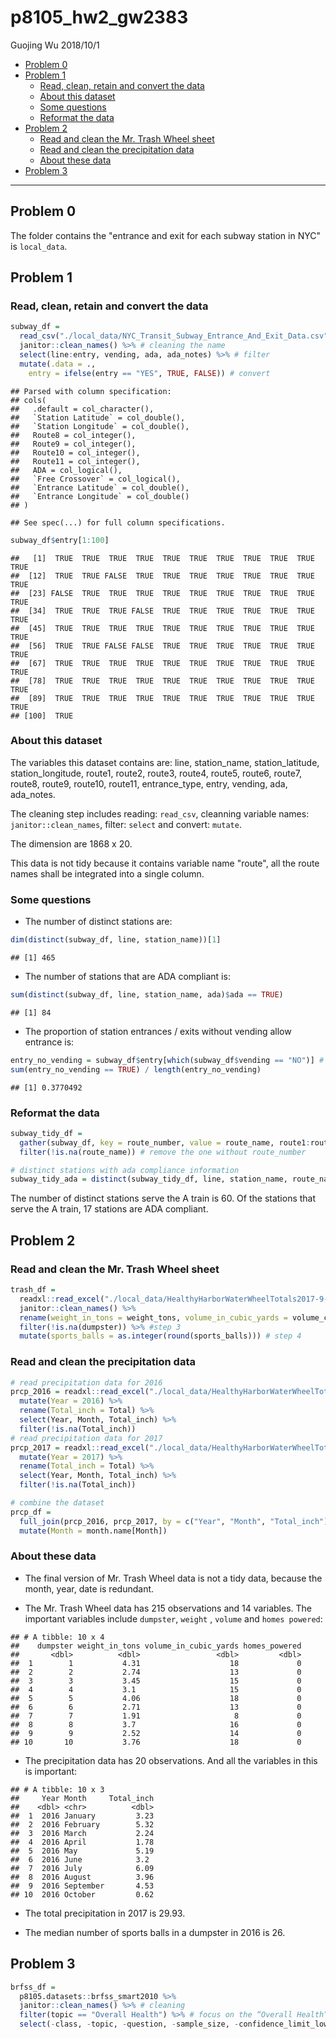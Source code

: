 p8105\_hw2\_gw2383
================
Guojing Wu
2018/10/1

-   [Problem 0](#problem-0)
-   [Problem 1](#problem-1)
    -   [Read, clean, retain and convert the data](#read-clean-retain-and-convert-the-data)
    -   [About this dataset](#about-this-dataset)
    -   [Some questions](#some-questions)
    -   [Reformat the data](#reformat-the-data)
-   [Problem 2](#problem-2)
    -   [Read and clean the Mr. Trash Wheel sheet](#read-and-clean-the-mr.-trash-wheel-sheet)
    -   [Read and clean the precipitation data](#read-and-clean-the-precipitation-data)
    -   [About these data](#about-these-data)
-   [Problem 3](#problem-3)

------------------------------------------------------------------------

Problem 0
---------

The folder contains the "entrance and exit for each subway station in NYC" is `local_data`.

Problem 1
---------

### Read, clean, retain and convert the data

``` r
subway_df = 
  read_csv("./local_data/NYC_Transit_Subway_Entrance_And_Exit_Data.csv") %>% # read data
  janitor::clean_names() %>% # cleaning the name
  select(line:entry, vending, ada, ada_notes) %>% # filter
  mutate(.data = .,
    entry = ifelse(entry == "YES", TRUE, FALSE)) # convert
```

    ## Parsed with column specification:
    ## cols(
    ##   .default = col_character(),
    ##   `Station Latitude` = col_double(),
    ##   `Station Longitude` = col_double(),
    ##   Route8 = col_integer(),
    ##   Route9 = col_integer(),
    ##   Route10 = col_integer(),
    ##   Route11 = col_integer(),
    ##   ADA = col_logical(),
    ##   `Free Crossover` = col_logical(),
    ##   `Entrance Latitude` = col_double(),
    ##   `Entrance Longitude` = col_double()
    ## )

    ## See spec(...) for full column specifications.

``` r
subway_df$entry[1:100]
```

    ##   [1]  TRUE  TRUE  TRUE  TRUE  TRUE  TRUE  TRUE  TRUE  TRUE  TRUE  TRUE
    ##  [12]  TRUE  TRUE FALSE  TRUE  TRUE  TRUE  TRUE  TRUE  TRUE  TRUE  TRUE
    ##  [23] FALSE  TRUE  TRUE  TRUE  TRUE  TRUE  TRUE  TRUE  TRUE  TRUE  TRUE
    ##  [34]  TRUE  TRUE  TRUE FALSE  TRUE  TRUE  TRUE  TRUE  TRUE  TRUE  TRUE
    ##  [45]  TRUE  TRUE  TRUE  TRUE  TRUE  TRUE  TRUE  TRUE  TRUE  TRUE  TRUE
    ##  [56]  TRUE  TRUE FALSE FALSE  TRUE  TRUE  TRUE  TRUE  TRUE  TRUE  TRUE
    ##  [67]  TRUE  TRUE  TRUE  TRUE  TRUE  TRUE  TRUE  TRUE  TRUE  TRUE  TRUE
    ##  [78]  TRUE  TRUE  TRUE  TRUE  TRUE  TRUE  TRUE  TRUE  TRUE  TRUE  TRUE
    ##  [89]  TRUE  TRUE  TRUE  TRUE  TRUE  TRUE  TRUE  TRUE  TRUE  TRUE  TRUE
    ## [100]  TRUE

### About this dataset

The variables this dataset contains are: line, station\_name, station\_latitude, station\_longitude, route1, route2, route3, route4, route5, route6, route7, route8, route9, route10, route11, entrance\_type, entry, vending, ada, ada\_notes.

The cleaning step includes reading: `read_csv`, cleanning variable names: `janitor::clean_names`, filter: `select` and convert: `mutate`.

The dimension are 1868 x 20.

This data is not tidy because it contains variable name "route", all the route names shall be integrated into a single column.

### Some questions

-   The number of distinct stations are:

``` r
dim(distinct(subway_df, line, station_name))[1]
```

    ## [1] 465

-   The number of stations that are ADA compliant is:

``` r
sum(distinct(subway_df, line, station_name, ada)$ada == TRUE)
```

    ## [1] 84

-   The proportion of station entrances / exits without vending allow entrance is:

``` r
entry_no_vending = subway_df$entry[which(subway_df$vending == "NO")] # station entrances / exits without vending
sum(entry_no_vending == TRUE) / length(entry_no_vending)
```

    ## [1] 0.3770492

### Reformat the data

``` r
subway_tidy_df = 
  gather(subway_df, key = route_number, value = route_name, route1:route11) %>% # gather route by route_number
  filter(!is.na(route_name)) # remove the one without route_number

# distinct stations with ada compliance information
subway_tidy_ada = distinct(subway_tidy_df, line, station_name, route_name, ada)
```

The number of distinct stations serve the A train is 60. Of the stations that serve the A train, 17 stations are ADA compliant.

Problem 2
---------

### Read and clean the Mr. Trash Wheel sheet

``` r
trash_df = 
  readxl::read_excel("./local_data/HealthyHarborWaterWheelTotals2017-9-26.xlsx", sheet = 1, range = "A2:N258") %>% # step 1
  janitor::clean_names() %>%
  rename(weight_in_tons = weight_tons, volume_in_cubic_yards = volume_cubic_yards) %>% # step 2
  filter(!is.na(dumpster)) %>% #step 3
  mutate(sports_balls = as.integer(round(sports_balls))) # step 4
```

### Read and clean the precipitation data

``` r
# read precipitation data for 2016
prcp_2016 = readxl::read_excel("./local_data/HealthyHarborWaterWheelTotals2017-9-26.xlsx", sheet = 4, range = "A2:B14") %>% 
  mutate(Year = 2016) %>% 
  rename(Total_inch = Total) %>% 
  select(Year, Month, Total_inch) %>% 
  filter(!is.na(Total_inch))
# read precipitation data for 2017
prcp_2017 = readxl::read_excel("./local_data/HealthyHarborWaterWheelTotals2017-9-26.xlsx", sheet = 3, range = "A2:B14") %>% 
  mutate(Year = 2017) %>% 
  rename(Total_inch = Total) %>% 
  select(Year, Month, Total_inch) %>% 
  filter(!is.na(Total_inch))

# combine the dataset
prcp_df = 
  full_join(prcp_2016, prcp_2017, by = c("Year", "Month", "Total_inch")) %>% 
  mutate(Month = month.name[Month])
```

### About these data

-   The final version of Mr. Trash Wheel data is not a tidy data, because the month, year, date is redundant.

-   The Mr. Trash Wheel data has 215 observations and 14 variables. The important variables include `dumpster`, `weight` , `volume` and `homes powered`:

<!-- -->

    ## # A tibble: 10 x 4
    ##    dumpster weight_in_tons volume_in_cubic_yards homes_powered
    ##       <dbl>          <dbl>                 <dbl>         <dbl>
    ##  1        1           4.31                    18             0
    ##  2        2           2.74                    13             0
    ##  3        3           3.45                    15             0
    ##  4        4           3.1                     15             0
    ##  5        5           4.06                    18             0
    ##  6        6           2.71                    13             0
    ##  7        7           1.91                     8             0
    ##  8        8           3.7                     16             0
    ##  9        9           2.52                    14             0
    ## 10       10           3.76                    18             0

-   The precipitation data has 20 observations. And all the variables in this is important:

<!-- -->

    ## # A tibble: 10 x 3
    ##     Year Month     Total_inch
    ##    <dbl> <chr>          <dbl>
    ##  1  2016 January         3.23
    ##  2  2016 February        5.32
    ##  3  2016 March           2.24
    ##  4  2016 April           1.78
    ##  5  2016 May             5.19
    ##  6  2016 June            3.2 
    ##  7  2016 July            6.09
    ##  8  2016 August          3.96
    ##  9  2016 September       4.53
    ## 10  2016 October         0.62

-   The total precipitation in 2017 is 29.93.

-   The median number of sports balls in a dumpster in 2016 is 26.

Problem 3
---------

``` r
brfss_df = 
  p8105.datasets::brfss_smart2010 %>% 
  janitor::clean_names() %>% # cleaning
  filter(topic == "Overall Health") %>% # focus on the “Overall Health” topic 
  select(-class, -topic, -question, -sample_size, -confidence_limit_low:-geo_location) # remove
```
